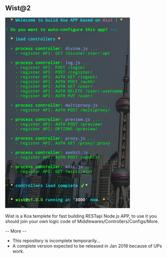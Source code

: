 Wist@2
---
![wist](./demo/wist.png)

Wist is a Koa templete for fast building RESTapi Node.js APP, to use it you should join your own logic code of Middlewares/Controllers/Configs/More.

-- More --

- This repository is incomplete temporarily…
- A complete version expected to be released in Jan 2018 because of UPs work.
